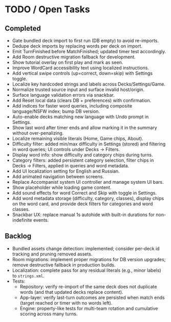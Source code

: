 # TODO / Open Tasks

## Completed
- Gate bundled deck import to first run (DB empty) to avoid re-imports.
- Dedupe deck imports by replacing words per deck on import.
- Emit TurnFinished before MatchFinished; updated timer test accordingly.
- Add Room destructive migration fallback for development.
- Show tutorial overlay on first play and mark as seen.
- Improve WordCard accessibility text using localized instructions.
- Add vertical swipe controls (up=correct, down=skip) with Settings toggle.
- Localize key hardcoded strings and labels across Decks/Settings/Game.
- Normalize trusted source input and surface invalid host/origin.
- Surface language validation errors via snackbar.
- Add Reset local data (clears DB + preferences) with confirmation.
- Add indices for faster word queries, including composite language/NSFW index; bump DB version.
- Auto-enable decks matching new language with Undo prompt in Settings.
- Show last word after timer ends and allow marking it in the summary without over-penalizing.
- Localize remaining visible literals (Home, Game chips, About).
- Difficulty filter: added min/max difficulty in Settings (stored) and filtering in word queries; UI controls under Decks → Filters.
- Display word info: show difficulty and category chips during turns.
- Category filters: added persistent category selection, filter chips in Decks → Filters, applied in queries and word metadata.
- Add UI localization setting for English and Russian.
- Add animated navigation between screens.
- Replace Accompanist system UI controller and manage system UI bars.
- Show placeholder while loading game content.
- Add sound effects for word Correct and Skip with toggle in Settings.
- Add word metadata storage (difficulty, category, classes), display chips on the word card, and provide deck filters for categories and word classes.
- Snackbar UX: replace manual 1s autohide with built-in durations for non-indefinite events.

## Backlog
- Bundled assets change detection: implemented; consider per-deck id tracking and pruning removed assets.
- Room migrations: implement proper migrations for DB version upgrades; remove destructive fallback in production builds.
- Localization: complete pass for any residual literals (e.g., minor labels) to `strings.xml`.
- Tests:
  - Repository: verify re-import of the same deck does not duplicate words (and that updated decks replace content).
  - App-layer: verify last-turn outcomes are persisted when match ends (target reached or timer with no words left).
  - Engine: property-like tests for multi-team rotation and cumulative scoring across many turns.

